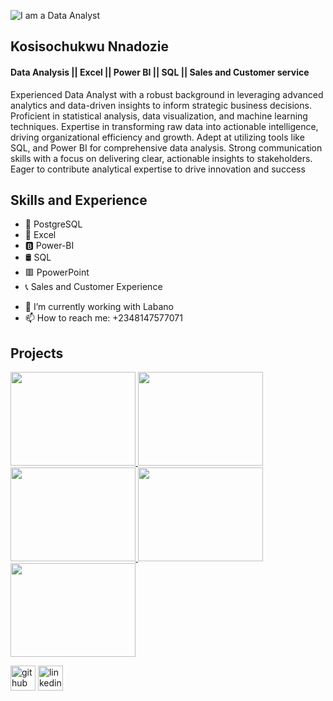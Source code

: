 ![I am a Data Analyst](https://i.postimg.cc/m2wWnLhJ/Kosisochukwu.jpg) 

## Kosisochukwu Nnadozie
#### Data Analysis || Excel || Power BI || SQL || Sales and Customer service
Experienced Data Analyst with a robust background in leveraging advanced analytics and data-driven insights to inform strategic business decisions. Proficient in statistical analysis, data visualization, and machine learning techniques. Expertise in transforming raw data into actionable intelligence, driving organizational efficiency and growth. Adept at utilizing tools like SQL, and Power BI for comprehensive data analysis. Strong communication skills with a focus on delivering clear, actionable insights to stakeholders. Eager to contribute analytical expertise to drive innovation and success



## Skills and Experience
* 🐘 PostgreSQL
* 📗 Excel
* 🅱️ Power-BI
* 🛢️ SQL
* 🟥 PpowerPoint
* 📞 Sales and Customer Experience

- 🔭 I’m currently working with Labano
- 📫 How to reach me: +2348147577071

## Projects
<a href="https://github.com/Kosilive/Kosisochukwu-Nnadozie.github.io/blob/main/Nigeria%20State%20by%20Population.txt">
    <img src="https://i.postimg.cc/qM0WdP3K/Nigerian-State-by-Population.png" width="200" height="150">
</a>

<a href="https://github.com/Kosilive/Kosisochukwu-Nnadozie.github.io/blob/main/Supreme%20Market%20Sales%20Report%202014-2017.txt">
    <img src="https://i.postimg.cc/cL1H6kVg/Supreme-Market-Sales-Report-1.png" width="200" height="150">
</a>

<a href="https://github.com/Kosilive/Kosisochukwu-Nnadozie.github.io/blob/main/Supreme%20Market%20Sales%20Report%202014-2017.txt">
    <img src="https://i.postimg.cc/Hs9nY1P1/Supreme-Market-Sales-Report-2.png" width="200" height="150">
</a>

<a href="https://github.com/Kosilive/Kosisochukwu-Nnadozie.github.io/blob/main/Super%20Market%20Sales%202023.txt">
    <img src="https://i.postimg.cc/NMMZZm9z/Super-Market-2023.png" width="200" height="150">
</a>

<a href="#">
    <img src="https://i.postimg.cc/zfBpgV8z/Road-Accident-Analysis.jpg" width="200" height="150">
</a>



[<img src='https://cdn.jsdelivr.net/npm/simple-icons@3.0.1/icons/github.svg' alt='github' height='40'>](https://github.com/Kosilive)  [<img src='https://cdn.jsdelivr.net/npm/simple-icons@3.0.1/icons/linkedin.svg' alt='linkedin' height='40'>](https://www.linkedin.com/in/kosisochukwu-nnadozie-683b01235//)  


